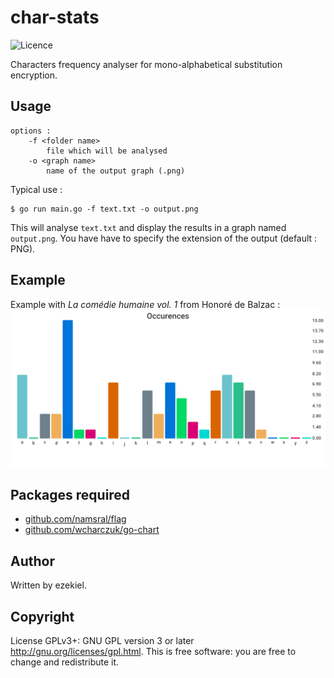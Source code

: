 # char-stats

![Licence](https://img.shields.io/badge/License-GPL-brightgreen)

Characters frequency analyser for mono-alphabetical substitution encryption.

## Usage

```Shell
options :
	-f <folder name>
		file which will be analysed
	-o <graph name>
		name of the output graph (.png)
```
Typical use :
```Shell
$ go run main.go -f text.txt -o output.png
```
This will analyse `text.txt` and display the results in a graph named `output.png`. You have have to specify the extension of the output (default : PNG).

## Example
Example with *La comédie humaine vol. 1* from Honoré de Balzac :
![](graph.png)

## Packages required

* [github.com/namsral/flag](https://github.com/namsral/flag)
* [github.com/wcharczuk/go-chart](https://github.com/wcharczuk/go-chart)

## Author

Written by ezekiel.

## Copyright

License GPLv3+: GNU GPL version 3 or later <http://gnu.org/licenses/gpl.html>. This is free software: you are free to change and redistribute it.